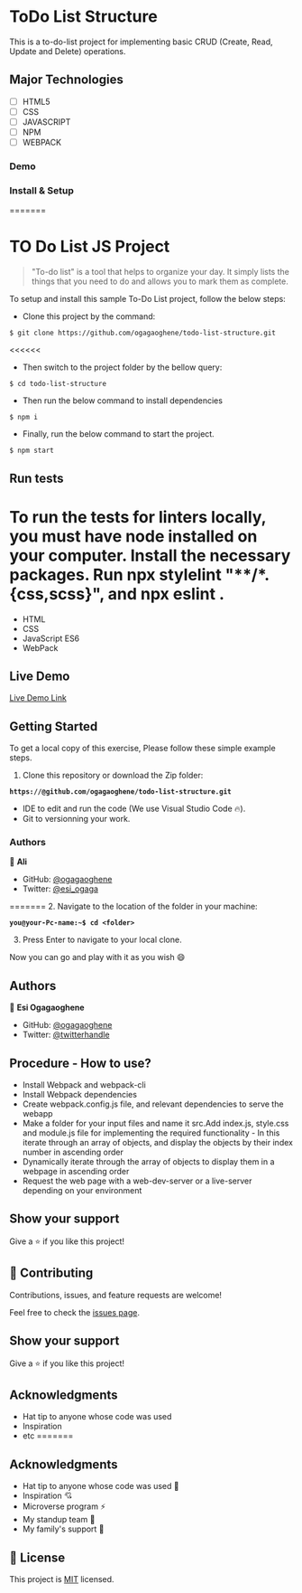 # ToDo List Structure
This is a to-do-list project for implementing basic CRUD (Create, Read, Update and Delete) operations. 

## Major Technologies
- [ ] HTML5
- [ ] CSS
- [ ] JAVASCRIPT
- [ ] NPM
- [ ] WEBPACK
### Demo

### Install & Setup
=======
# TO Do List JS Project

> "To-do list" is a tool that helps to organize your day. It simply lists the things that you need to do and allows you to mark them as complete.

To setup and install this sample To-Do List project, follow the below steps:
- Clone this project by the command: 

```
$ git clone https://github.com/ogagaoghene/todo-list-structure.git
```

<<<<<<
- Then switch to the project folder by the bellow query:

```
$ cd todo-list-structure
```

- Then run the below command to install dependencies

```
$ npm i
```
- Finally, run the below command to start the project.

```
$ npm start
```

## Run tests 
To run the tests for linters locally, you must have node installed on your computer. Install the necessary packages. Run npx stylelint "**/*.{css,scss}", and npx eslint .
=======
- HTML
- CSS
- JavaScript  ES6
- WebPack

## Live Demo 

[Live Demo Link](https://ogagaoghene.github.io/todo-list-app/)

## Getting Started
To get a local copy of this exercise, Please follow these simple example steps.

1. Clone this repository or download the Zip folder:
>>>

**``https://@github.com/ogagaoghene/todo-list-structure.git``**


- IDE to edit and run the code (We use Visual Studio Code 🔥).
- Git to versionning your work.

### Authors
👤 **Ali**

- GitHub: [@ogagaoghene](https://github.com/ogagaoghene)
- Twitter: [@esi_ogaga](https://twitter.com/esi_ogaga)

=======
2. Navigate to the location of the folder in your machine:

**``you@your-Pc-name:~$ cd <folder>``**

3. Press Enter to navigate to your local clone.

Now you can go and play with it as you wish :smile:

## Authors

👤 **Esi Ogagaoghene**

- GitHub: [@ogagaoghene](https://github.com/ogagaoghene)
- Twitter: [@twitterhandle](https://twitter.com/esi.ogaga)

## Procedure - How to use?
- Install Webpack and webpack-cli
- Install Webpack dependencies
- Create webpack.config.js file, and relevant dependencies to serve the webapp
- Make a folder for your input files and name it src.Add index.js, style.css and module.js file for implementing the required functionality - In this iterate through an array of objects, and display the objects by their index number in ascending order
- Dynamically iterate through the array of objects to display them in a webpage in ascending order
- Request the web page with a web-dev-server or a live-server depending on your environment 


## Show your support

Give a ⭐️ if you like this project!


## 🤝 Contributing
Contributions, issues, and feature requests are welcome!

Feel free to check the [issues page](../../issues/).

## Show your support
Give a ⭐️ if you like this project!

## Acknowledgments
- Hat tip to anyone whose code was used
- Inspiration
- etc
=======

## Acknowledgments

- Hat tip to anyone whose code was used 🔰
- Inspiration 💘
- Microverse program ⚡
- My standup team 🏹
- My family's support 🙌

## 📝 License

This project is [MIT](./MIT.md) licensed.

